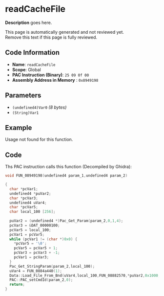 # readCacheFile

**Description** goes here.

This page is automatically generated and not reviewed yet.<br>Remove this text if this page is fully reviewed.

## Code Information

- **Name**: `readCacheFile`
- **Scope**: Global
- **PAC Instruction (Binary)**: `25 09 0f 00`
- **Assembly Address in Memory** : `0x8949198`

## Parameters

- `(undefined4)Var0` *(8 bytes)*
- `(String)Var1`

## Example

Usage not found for this function.

## Code

Ths PAC instruction calls this function (Decompiled by Ghidra):

```c
void FUN_08949198(undefined4 param_1,undefined4 param_2)

{
  char *pcVar1;
  undefined4 *puVar2;
  char *pcVar3;
  undefined4 uVar4;
  char *pcVar5;
  char local_100 [256];
  
  puVar2 = (undefined4 *)Pac_Get_Param(param_2,0,1,4);
  pcVar3 = &DAT_00000100;
  pcVar5 = local_100;
  pcVar1 = pcVar5;
  while (pcVar1 != (char *)0x0) {
    *pcVar5 = '\0';
    pcVar5 = pcVar5 + 1;
    pcVar3 = pcVar3 + -1;
    pcVar1 = pcVar3;
  }
  Pac_Get_StringParam(param_2,local_100);
  uVar4 = FUN_0884a440(1);
  Data::Load_File_From_Bnd(uVar4,local_100,FUN_08882570,*puVar2,0x1000,0,0,0,0,0);
  PAC::PAC_setCmdId(param_2,0);
  return;
}
```


